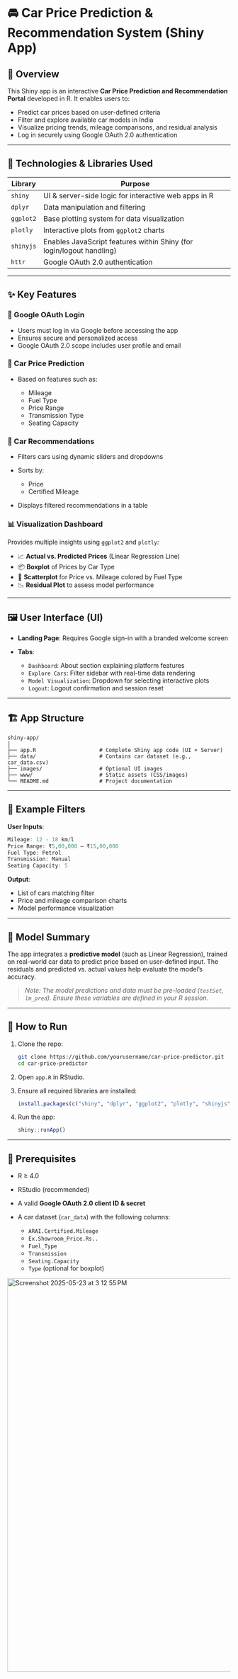 # 🚘 Car Price Prediction & Recommendation System (Shiny App)

## 📌 Overview

This Shiny app is an interactive **Car Price Prediction and Recommendation Portal** developed in R. It enables users to:

* Predict car prices based on user-defined criteria
* Filter and explore available car models in India
* Visualize pricing trends, mileage comparisons, and residual analysis
* Log in securely using Google OAuth 2.0 authentication

---

## 🧰 Technologies & Libraries Used

| Library   | Purpose                                                              |
| --------- | -------------------------------------------------------------------- |
| `shiny`   | UI & server-side logic for interactive web apps in R                 |
| `dplyr`   | Data manipulation and filtering                                      |
| `ggplot2` | Base plotting system for data visualization                          |
| `plotly`  | Interactive plots from `ggplot2` charts                              |
| `shinyjs` | Enables JavaScript features within Shiny (for login/logout handling) |
| `httr`    | Google OAuth 2.0 authentication                                      |

---

## ✨ Key Features

### 🔐 Google OAuth Login

* Users must log in via Google before accessing the app
* Ensures secure and personalized access
* Google OAuth 2.0 scope includes user profile and email

### 🧮 Car Price Prediction

* Based on features such as:

  * Mileage
  * Fuel Type
  * Price Range
  * Transmission Type
  * Seating Capacity

### 🚙 Car Recommendations

* Filters cars using dynamic sliders and dropdowns
* Sorts by:

  * Price
  * Certified Mileage
* Displays filtered recommendations in a table

### 📊 Visualization Dashboard

Provides multiple insights using `ggplot2` and `plotly`:

* 📈 **Actual vs. Predicted Prices** (Linear Regression Line)
* 📦 **Boxplot** of Prices by Car Type
* 🔄 **Scatterplot** for Price vs. Mileage colored by Fuel Type
* 📉 **Residual Plot** to assess model performance

---

## 🖼️ User Interface (UI)

* **Landing Page**: Requires Google sign-in with a branded welcome screen
* **Tabs**:

  * `Dashboard`: About section explaining platform features
  * `Explore Cars`: Filter sidebar with real-time data rendering
  * `Model Visualization`: Dropdown for selecting interactive plots
  * `Logout`: Logout confirmation and session reset

---

## 🏗️ App Structure

```
shiny-app/
│
├── app.R                    # Complete Shiny app code (UI + Server)
├── data/                    # Contains car dataset (e.g., car_data.csv)
├── images/                  # Optional UI images
├── www/                     # Static assets (CSS/images)
└── README.md                # Project documentation
```

---

## 🧪 Example Filters

**User Inputs**:

```r
Mileage: 12 - 18 km/l
Price Range: ₹5,00,000 – ₹15,00,000
Fuel Type: Petrol
Transmission: Manual
Seating Capacity: 5
```

**Output**:

* List of cars matching filter
* Price and mileage comparison charts
* Model performance visualization

---

## 🧠 Model Summary

The app integrates a **predictive model** (such as Linear Regression), trained on real-world car data to predict price based on user-defined input. The residuals and predicted vs. actual values help evaluate the model’s accuracy.

> *Note: The model predictions and data must be pre-loaded (`testSet`, `lm_pred`). Ensure these variables are defined in your R session.*

---

## 🚀 How to Run

1. Clone the repo:

   ```bash
   git clone https://github.com/yourusername/car-price-predictor.git
   cd car-price-predictor
   ```

2. Open `app.R` in RStudio.

3. Ensure all required libraries are installed:

   ```r
   install.packages(c("shiny", "dplyr", "ggplot2", "plotly", "shinyjs", "httr"))
   ```

4. Run the app:

   ```r
   shiny::runApp()
   ```

---

## 📌 Prerequisites

* R ≥ 4.0
* RStudio (recommended)
* A valid **Google OAuth 2.0 client ID & secret**
* A car dataset (`car_data`) with the following columns:

  * `ARAI.Certified.Mileage`
  * `Ex.Showroom_Price.Rs..`
  * `Fuel_Type`
  * `Transmission`
  * `Seating.Capacity`
  * `Type` (optional for boxplot)

<img width="889" alt="Screenshot 2025-05-23 at 3 12 55 PM" src="https://github.com/user-attachments/assets/aff3fdca-ed7a-4bb6-82eb-af1d9de2065c" />

